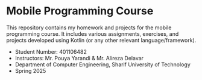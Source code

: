 # Mobile Programming Course
This repository contains my homework and projects for the mobile programming course. It includes various assignments, exercises, and projects developed using Kotlin (or any other relevant language/framework).

- Student Number: 401106482
- Instructors: Mr. Pouya Yarandi & Mr. Alireza Delavar
- Department of Computer Engineering, Sharif University of Technology
- Spring 2025
